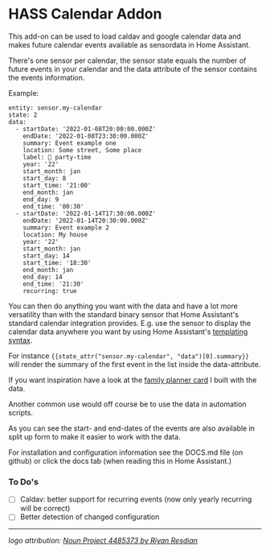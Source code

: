 # HASS Calendar Addon

This add-on can be used to load caldav and google calendar data and makes future calendar events available as sensordata in Home Assistant.

There's one sensor per calendar, the sensor state equals the number of future events in your calendar and the data attribute of the sensor contains the events information.

Example:

```
entity: sensor.my-calendar
state: 2
data:
  - startDate: '2022-01-08T20:00:00.000Z'
    endDate: '2022-01-08T23:30:00.000Z'
    summary: Event example one
    location: Some street, Some place
    label: 🎉 party-time
    year: '22'
    start_month: jan
    start_day: 8
    start_time: '21:00'
    end_month: jan
    end_day: 9
    end_time: '00:30'
  - startDate: '2022-01-14T17:30:00.000Z'
    endDate: '2022-01-14T20:30:00.000Z'
    summary: Event example 2
    location: My house
    year: '22'
    start_month: jan
    start_day: 14
    start_time: '18:30'
    end_month: jan
    end_day: 14
    end_time: '21:30'
    recurring: true
```

You can then do anything you want with the data and have a lot more versatility than with the standard binary sensor that Home Assistant's standard calendar integration provides. E.g. use the sensor to display the calendar data anywhere you want by using Home Assistant's [templating syntax](https://www.home-assistant.io/docs/configuration/templating/).

For instance `{{state_attr("sensor.my-calendar", "data")[0].summary}}` will render the summary of the first event in the list inside the data-attribute. 

If you want inspiration have a look at the [family planner card]() I built with the data.

Another common use would off course be to use the data in automation scripts.

As you can see the start- and end-dates of the events are also available in split up form to make it easier to work with the data.

For installation and configuration information see the DOCS.md file (on github) or click the docs tab (when reading this in Home Assistant.)

### To Do's
- [ ] Caldav: better support for recurring events (now only yearly recurring will be correct)
- [ ] Better detection of changed configuration

---

_logo attribution: [Noun Project 4485373 by Riyan Resdian]( https://thenounproject.com/icon/calendar-4485373/)_

